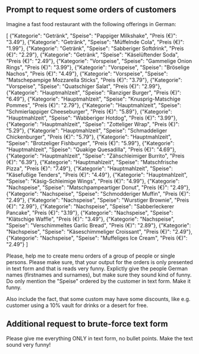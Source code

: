 ## Prompt to request some orders of customers

Imagine a fast food restaurant with the following offerings in German:

[
    {"Kategorie": "Getränk", "Speise": "Pappiger Milkshake", "Preis (€)": "3.49"},
    {"Kategorie": "Getränk", "Speise": "Müffelnde Cola", "Preis (€)": "1.99"},
    {"Kategorie": "Getränk", "Speise": "Sabberiger Softdrink", "Preis (€)": "2.29"},
    {"Kategorie": "Getränk", "Speise": "Käselüftender Soda", "Preis (€)": "2.49"},
    {"Kategorie": "Vorspeise", "Speise": "Gammelige Onion Rings", "Preis (€)": "3.99"},
    {"Kategorie": "Vorspeise", "Speise": "Bröselige Nachos", "Preis (€)": "4.49"},
    {"Kategorie": "Vorspeise", "Speise": "Matschepampige Mozzarella Sticks", "Preis (€)": "3.79"},
    {"Kategorie": "Vorspeise", "Speise": "Quatschiger Salat", "Preis (€)": "2.99"},
    {"Kategorie": "Hauptmahlzeit", "Speise": "Ranziger Burger", "Preis (€)": "6.49"},
    {"Kategorie": "Hauptmahlzeit", "Speise": "Knusprig-Matschige Pommes", "Preis (€)": "2.79"},
    {"Kategorie": "Hauptmahlzeit", "Speise": "Schmierlappiger Cheeseburger", "Preis (€)": "5.89"},
    {"Kategorie": "Hauptmahlzeit", "Speise": "Wabberiger Hotdog", "Preis (€)": "3.99"},
    {"Kategorie": "Hauptmahlzeit", "Speise": "Zotteliger Wrap", "Preis (€)": "5.29"},
    {"Kategorie": "Hauptmahlzeit", "Speise": "Schmaddeliger Chickenburger", "Preis (€)": "5.79"},
    {"Kategorie": "Hauptmahlzeit", "Speise": "Brotzeliger Fishburger", "Preis (€)": "5.99"},
    {"Kategorie": "Hauptmahlzeit", "Speise": "Quakige Quesadilla", "Preis (€)": "4.69"},
    {"Kategorie": "Hauptmahlzeit", "Speise": "Zähschleimiger Burrito", "Preis (€)": "6.39"},
    {"Kategorie": "Hauptmahlzeit", "Speise": "Matschfrische Pizza", "Preis (€)": "7.49"},
    {"Kategorie": "Hauptmahlzeit", "Speise": "Käsefußige Tenders", "Preis (€)": "4.49"},
    {"Kategorie": "Hauptmahlzeit", "Speise": "Käsig-Schleimige Wings", "Preis (€)": "4.99"},
    {"Kategorie": "Nachspeise", "Speise": "Matschpampeartiger Donut", "Preis (€)": "2.49"},
    {"Kategorie": "Nachspeise", "Speise": "Schmodderiger Muffin", "Preis (€)": "2.49"},
    {"Kategorie": "Nachspeise", "Speise": "Wurstiger Brownie", "Preis (€)": "2.99"},
    {"Kategorie": "Nachspeise", "Speise": "Sabberleckerer Pancake", "Preis (€)": "3.19"},
    {"Kategorie": "Nachspeise", "Speise": "Klätschige Waffle", "Preis (€)": "3.49"},
    {"Kategorie": "Nachspeise", "Speise": "Verschimmeltes Garlic Bread", "Preis (€)": "2.89"},
    {"Kategorie": "Nachspeise", "Speise": "Käseschimmeliger Croissant", "Preis (€)": "2.49"},
    {"Kategorie": "Nachspeise", "Speise": "Muffeliges Ice Cream", "Preis (€)": "2.49"}
]

Please, help me to create menu orders of a group of people or single persons. Please make sure, that your output
for the orders is only presented in text form and that is reads very funny.
Explictly give the people German names (firstnames and surnames), but make sure they sound kind of funny. Do only 
mention the "Speise" ordered by the customer in text form. Make it funny.

Also include the fact, that some custom may have some discounts, like e.g. customer using a 10% vault for drinks or 
a desert for free.

## Additional request to brute-force text form

Please give me everything ONLY in text form, no bullet points. Make the text sound very funny!
